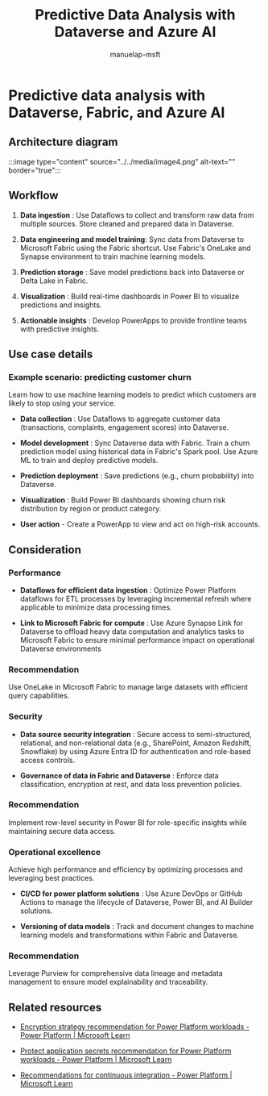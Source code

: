 ﻿---
title: Predictive Data Analysis with Dataverse and Azure AI
description: Learn how to perform predictive data analysis using Dataverse, Fabric, and Azure AI. Discover best practices for data ingestion, model training, and visualization.
author: manuelap-msft
ms.subservice: guidance
ms.topic: conceptual
ms.date: 02/05/2025
ms.author: manuelap
ms.reviewer: pankajsharma2087
contributors: 
  - manuelap-msft
search.audienceType: 
  - admin
  - flowmaker
---


# Predictive data analysis with Dataverse, Fabric, and Azure AI

## Architecture diagram

:::image type="content" source="../../media/image4.png" alt-text="" border="true":::

## Workflow

1. **Data ingestion** : Use Dataflows to collect and transform raw data from multiple sources.
Store cleaned and prepared data in Dataverse.

2. **Data engineering and model training**: Sync data from Dataverse to Microsoft Fabric using the Fabric shortcut. Use Fabric's OneLake and Synapse environment to train machine learning models.

3. **Prediction storage** : Save model predictions back into Dataverse or Delta Lake in Fabric.

4. **Visualization** : Build real-time dashboards in Power BI to visualize predictions and insights.

5. **Actionable insights** : Develop PowerApps to provide frontline teams with predictive insights.

## Use case details

### Example scenario: predicting customer churn
Learn how to use machine learning models to predict which customers are likely to stop using your service.

- **Data collection** : Use Dataflows to aggregate customer data (transactions, complaints, engagement scores) into Dataverse.

- **Model development** : Sync Dataverse data with Fabric. Train a churn prediction model using historical data in Fabric's Spark pool. Use Azure ML to train and deploy predictive models.

- **Prediction deployment** : Save predictions (e.g., churn probability) into Dataverse.

- **Visualization** : Build Power BI dashboards showing churn risk distribution by region or product category.

- **User action** - Create a PowerApp to view and act on high-risk accounts.

## Consideration

### Performance 

- **Dataflows for efficient data ingestion** : Optimize Power Platform dataflows for ETL processes by leveraging incremental refresh where applicable to minimize data processing times.

- **Link to Microsoft Fabric for compute** : Use Azure Synapse Link for Dataverse to offload heavy data computation and analytics tasks to Microsoft Fabric to ensure minimal performance impact on operational Dataverse environments

### Recommendation

Use OneLake in Microsoft Fabric to manage large datasets with efficient query capabilities.

### Security

-  **Data source security integration** : Secure access to semi-structured, relational, and non-relational data (e.g., SharePoint, Amazon Redshift, Snowflake) by using Azure Entra ID for authentication and role-based access controls.

- **Governance of data in Fabric and Dataverse** : Enforce data classification, encryption at rest, and data loss prevention policies.

### Recommendation

Implement row-level security in Power BI for role-specific insights while maintaining secure data access.

### Operational excellence
Achieve high performance and efficiency by optimizing processes and leveraging best practices.

- **CI/CD for power platform solutions** : Use Azure DevOps or GitHub Actions to manage the lifecycle of Dataverse, Power BI, and AI Builder solutions.

- **Versioning of data models** : Track and document changes to machine learning models and transformations within Fabric and Dataverse.

### Recommendation

Leverage Purview for comprehensive data lineage and metadata management to ensure model explainability and traceability.

## Related resources

- [Encryption strategy recommendation for Power Platform workloads - Power Platform \| Microsoft Learn](https://learn.microsoft.com/en-us/power-platform/well-architected/security/encryption#encryption-scenarios)

- [Protect application secrets recommendation for Power Platform workloads - Power Platform \| Microsoft Learn](https://learn.microsoft.com/en-us/power-platform/well-architected/security/application-secrets#use-azure-key-vault-secrets)

- [Recommendations for continuous integration - Power Platform \| Microsoft Learn](https://learn.microsoft.com/en-us/power-platform/well-architected/operational-excellence/release-engineering-continuous-integration)
